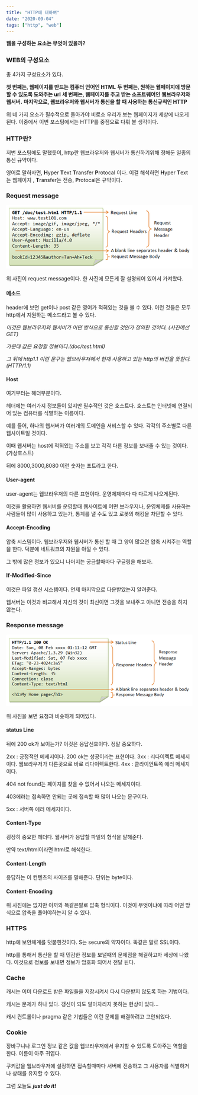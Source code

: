 ```yaml
---
title: "HTTP에 대하여"
date: "2020-09-04"
tags: ["http", "web"]
---
```


**웹을 구성하는 요소는 무엇이 있을까?**

### WEB의 구성요소

총 4가지 구성요소가 있다.

**첫 번째는, 웹페이지를 만드는 컴퓨터 언어인 HTML**
**두 번째는, 원하는 웹페이지에 방문할 수 있도록 도와주는 url**
**세 번째는, 웹페이지를 주고 받는 소프트웨어인 웹브라우저와 웹서버.**
**마지막으로, 웹브라우저와 웹서버가 통신을 할 때 사용하는 통신규칙인 HTTP**

위 네 가지 요소가 필수적으로 들아가야 비로소 우리가 보는 웹페이지가 세상에 나오게된다. 이중에서 이번 포스팅에서는 HTTP를 중점으로 다뤄 볼 생각이다.

### HTTP란?

저번 포스팅에도 말했듯이, http란 웹브라우저와 웹서버가 통신하기위해 정해둔 일종의 통신 규약이다.

영어로 말하자면, **H**yper **T**ext **T**ransfer **P**rotocal 이다.
이걸 해석하면 **H**yper **T**ext는 웹페이지 , **T**ransfer는 전송, **P**rotocal은 규약이다.

### Request message

![http_request_message](./http_request.png)

위 사진이 request message이다. 한 사진에 모든게 잘 설명되어 있어서 가져왔다.

#### 메소드

header에 보면 get이나 post 같은 영어가 적혀있는 것을 볼 수 있다. 이런 것들은 모두 http에서 지원하는 메소드라고 볼 수 있다.

_이것은 웹브라우저와 웹서버가 어떤 방식으로 통신할 것인가 정의한 것이다. (사진에선 GET)_

_가운데 값은 요청할 정보이다.(doc/test.html)_

_그 뒤에 http1.1 이런 문구는 웹브라우저에서 현재 사용하고 있는 http의 버전을 뜻한다.(HTTP/1.1)_

#### Host

여기부터는 헤더부분이다.

헤더에는 여러가지 정보들이 있지만 필수적인 것은 호스트다. 호스트는 인터넷에 연결되어 있는 컴퓨터를 식별하는 이름이다.

예를 들어, 하나의 웹서버가 여러개의 도메인을 서비스할 수 있다. 각각의 주소별로 다른 웹사이트일 것이다.

이때 웹서버는 host에 적혀있는 주소를 보고 각각 다른 정보를 보내줄 수 있는 것이다.(가상호스트)

뒤에 8000,3000,8080 이런 숫자는 포트라고 한다.

#### User-agent

user-agent는 웹브라우저의 다른 표현이다. 운영체제마다 다 다르게 나오게된다.

이것을 활용하면 웹서버를 운영할때 웹사이트에 어떤 브라우저나, 운영체제를 사용하는 사람들이 많이 사용하고 있는가, 통계를 낼 수도 있고 로봇의 해킹을 차단할 수 있다.

#### Accept-Encoding

압축 시스템이다. 웹브라우저와 웹서버가 통신 할 때 그 양이 많으면 압축 시켜주는 역할을 한다. 덕분에 네트워크의 자원을 아낄 수 있다.

그 밖에 많은 정보가 있으니 나머지는 궁금할때마다 구글링을 해보자.

#### If-Modified-Since

이것은 파일 갱신 시스템이다. 언제 마지막으로 다운받았는지 알려준다.

웹서버는 이것과 비교해서 자신의 것이 최신이면 그것을 보내주고 아니면 전송을 하지 않는다.

### Response message

![http_response_message](./HTTP_Responsepng.png)

위 사진을 보면 요청과 비슷하게 되어있다.

#### status Line

뒤에 200 ok가 보이는가? 이것은 응답신호이다. 정말 중요하다.

2xx : 긍정적인 메세지이다. 200 ok는 성공이라는 표현이다.
3xx : 리다이렉트 메세지이다. 웹브라우저가 다른곳으로 바로 리다이렉트한다.
4xx : 클라이언트쪽 에러 메세지이다.

404 not found는 페이지를 찾을 수 없어서 나오는 메세지이다.

403에러는 접속하면 안되는 곳에 접속할 때 많이 나오는 문구이다.

5xx : 서버쪽 에러 메세지이다.

#### Content-Type

굉장히 중요한 헤더다. 웹서버가 응답할 파일의 형식을 말해준다.

만약 text/html이라면 html로 해석한다.

#### Content-Length

응답하는 이 컨텐츠의 사이즈를 말해준다. 단위는 byte이다.

#### Content-Encoding

위 사진에는 없지만 아까와 똑같은말로 압축 형식이다. 이것이 무엇이냐에 따라 어떤 방식으로 압축을 풀어야하는지 알 수 있다.

### HTTPS

http에 보안체계를 덧붙힌것이다. S는 secure의 약자이다. 똑같은 말로 SSL이다.

http를 통해서 통신을 할 때 민감한 정보를 보낼때의 문제점을 해결하고자 세상에 나왔다. 이것으로 정보를 보내면 정보가 암호화 되어서 전달 된다.

### Cache

캐시는 이미 다운로드 받은 파일들을 저장시켜서 다시 다운받지 않도록 하는 기법이다.

캐시는 문제가 하나 있다. 갱신이 되도 알아차리지 못하는 현상이 있다...

캐시 컨트롤이나 pragma 같은 기법들은 이런 문제를 해결하려고 고안되었다.

### Cookie

장바구니나 로그인 정보 같은 값을 웹브라우저에서 유지할 수 있도록 도아주는 역할을 한다. 이름이 아주 귀엽다.

쿠키값을 웹브라우저에 설정하면 접속할때마다 서버에 전송하고 그 사용자를 식별하거나 상태를 유지할 수 있다.

그럼 오늘도
**_just do it!_**
